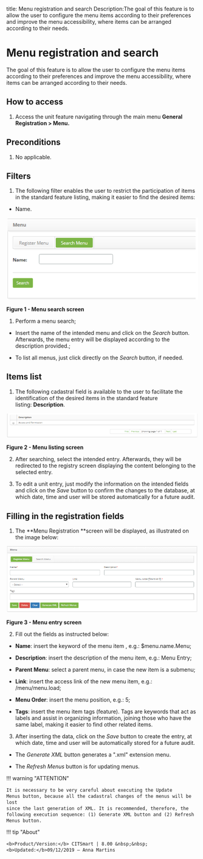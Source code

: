 title: Menu registration and search
Description:The goal of this feature is to allow the user to configure the menu items according to their preferences and improve the menu accessibility, where items can be arranged according to their needs.

# Menu registration and search

The goal of this feature is to allow the user to configure the menu items
according to their preferences and improve the menu accessibility, where items
can be arranged according to their needs.

How to access
-------------

1.  Access the unit feature navigating through the main menu **General
    Registration > Menu.**

Preconditions
-------------

1.  No applicable.

Filters
-------

1.  The following filter enables the user to restrict the participation of items
    in the standard feature listing, making it easier to find the desired items:

-   Name.

![Criar](images/menu-1.png)

**Figure 1 - Menu search screen**

1.  Perform a menu search;

-   Insert the name of the intended menu and click on the *Search* button.
    Afterwards, the menu entry will be displayed according to the description
    provided.;

-   To list all menus, just click directly on the *Search* button, if needed.

Items list
----------

1.  The following cadastral field is available to the user to facilitate the
    identification of the desired items in the standard feature
    listing: **Description**.

![Criar](images/menu-2.png)

**Figure 2 - Menu listing screen**

2.  After searching, select the intended entry. Afterwards, they will be
    redirected to the registry screen displaying the content belonging to the
    selected entry.

3.  To edit a unit entry, just modify the information on the intended fields and
    click on the *Save* button to confirm the changes to the database, at which
    date, time and user will be stored automatically for a future audit.

Filling in the registration fields
----------------------------------

1.  The **Menu Registration **screen will be displayed, as illustrated on the
    image below:

![Criar](images/menu-3.png)

**Figure 3 - Menu entry screen**

2.  Fill out the fields as instructed below:

-   **Name**: insert the keyword of the menu item , e.g.: \$menu.name.Menu;

-   **Description**: insert the description of the menu item, e.g.: Menu Entry;

-   **Parent Menu**: select a parent menu, in case the new item is a
    submenu;

-   **Link**: insert the access link of the new menu item, e.g.:
    /menu/menu.load;

-   **Menu Order**: insert the menu position, e.g.: 5;

-   **Tags**: insert the menu item tags (feature). Tags are keywords that act as
    labels and assist in organizing information, joining those who have the same
    label, making it easier to find other related items.

3.  After inserting the data, click on the *Save* button to create the entry, at
    which date, time and user will be automatically stored for a future audit.

-   The *Generate XML* button generates a ".xml" extension menu.

-   The *Refresh Menus* button is for updating menus.

!!! warning "ATTENTION"

    It is necessary to be very careful about executing the Update
    Menus button, because all the cadastral changes of the menus will be lost
    since the last generation of XML. It is recommended, therefore, the
    following execution sequence: (1) Generate XML button and (2) Refresh
    Menus button.

!!! tip "About"

    <b>Product/Version:</b> CITSmart | 8.00 &nbsp;&nbsp;
    <b>Updated:</b>09/12/2019 – Anna Martins

